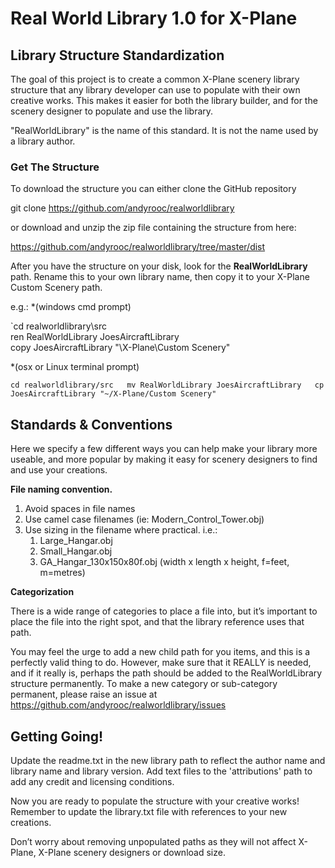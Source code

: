 # Real World Library 1.0 for X-Plane

## Library Structure Standardization

The goal of this project is to create a common X-Plane scenery library structure that any library developer can use to populate with their own creative works. This makes it easier for both the library builder, and for the scenery designer to populate and use the library.

"RealWorldLibrary" is the name of this standard. It is not the name used by a library author.

### Get The Structure

To download the structure you can either clone the GitHub repository 

git clone https://github.com/andyrooc/realworldlibrary

or download and unzip the zip file containing the structure from here:

https://github.com/andyrooc/realworldlibrary/tree/master/dist

After you have the structure on your disk, look for the **RealWorldLibrary** path. Rename this to your own library name, then copy it to your X-Plane Custom Scenery path.


e.g.:
*(windows cmd prompt)  

`cd realworldlibrary\src  
ren RealWorldLibrary JoesAircraftLibrary  
copy JoesAircraftLibrary "\X-Plane\Custom Scenery"  

*(osx or Linux terminal prompt)  

`cd realworldlibrary/src  
mv RealWorldLibrary JoesAircraftLibrary  
cp JoesAircraftLibrary "~/X-Plane/Custom Scenery"`

## Standards & Conventions

Here we specify a few different ways you can help make your library more useable, and more popular by making it easy for scenery designers to find and use your creations.

**File naming convention.**

1. Avoid spaces in file names
2. Use camel case filenames (ie: Modern_Control_Tower.obj)
3. Use sizing in the filename where practical. i.e.:
    1. Large_Hangar.obj
    2. Small_Hangar.obj
    3. GA_Hangar_130x150x80f.obj   (width x length x height, f=feet, m=metres)

**Categorization**

There is a wide range of categories to place a file into, but it’s important to place the file into the right spot, and that the library reference uses that path.

You may feel the urge to add a new child path for you items, and this is a perfectly valid thing to do. However, make sure that it REALLY is needed, and if it really is, perhaps the path should be added to the RealWorldLibrary structure permanently. To make a new category or sub-category permanent, please raise an issue at https://github.com/andyrooc/realworldlibrary/issues

## Getting Going!

Update the readme.txt in the new library path to reflect the author name and library name and library version.
Add text files to the 'attributions' path to add any credit and licensing conditions.

Now you are ready to populate the structure with your creative works! Remember to update the library.txt file with references to your new creations.

Don’t worry about removing unpopulated paths as they will not affect X-Plane, X-Plane scenery designers or download size.
